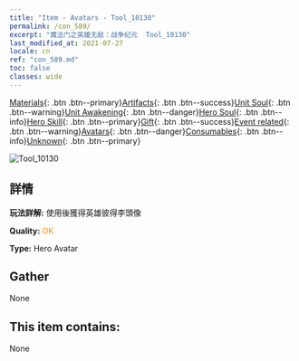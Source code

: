 ```yaml
---
title: "Item - Avatars - Tool_10130"
permalink: /con_589/
excerpt: "魔法门之英雄无敌：战争纪元  Tool_10130"
last_modified_at: 2021-07-27
locale: cn
ref: "con_589.md"
toc: false
classes: wide
---
```

 [Materials](/ItemsCN/){: .btn .btn--primary}[Artifacts](/ItemsCN/Artifacts/){: .btn .btn--success}[Unit Soul](/ItemsCN/UnitSoul/){: .btn .btn--warning}[Unit Awakening](/ItemsCN/UnitAwakening/){: .btn .btn--danger}[Hero Soul](/ItemsCN/HeroSoul/){: .btn .btn--info}[Hero Skill](/ItemsCN/HeroSkill/){: .btn .btn--primary}[Gift](/ItemsCN/Gift/){: .btn .btn--success}[Event related](/ItemsCN/Events/){: .btn .btn--warning}[Avatars](/ItemsCN/Avatars/){: .btn .btn--danger}[Consumables](/ItemsCN/Consumables/){: .btn .btn--info}[Unknown](/ItemsCN/Unknown/){: .btn .btn--primary}

 ![Tool_10130](/images/h/h_PeterLee.jpg)

## 詳情
 **玩法詳解:** 使用後獲得英雄彼得李頭像

 **Quality:** <span style="color: #FF8C00">OK</span>

 **Type:** Hero Avatar

## Gather

  None

## This item contains:

  None

